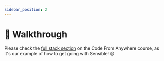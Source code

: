 ```yaml
---
sidebar_position: 2
---
```


# 🐰 Walkthrough

Please check the [full stack section](https://codefromanywhere.com/category/-full-stack) on the Code From Anywhere course, as it's our example of how to get going with Sensible! 😄
